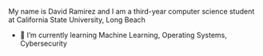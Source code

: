 My name is David Ramirez and I am a third-year computer science student at California State University, Long Beach
- 🌱 I’m currently learning Machine Learning, Operating Systems, Cybersecurity
